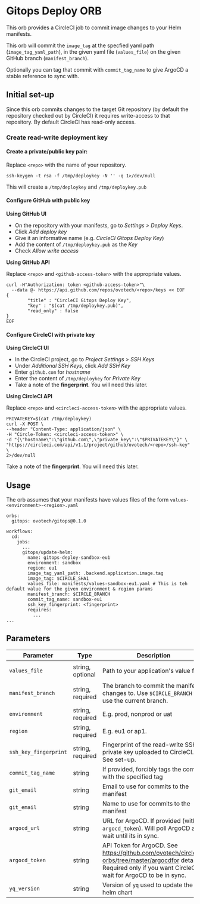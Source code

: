 # Gitops Deploy ORB

This orb provides a CircleCI job to commit image changes to your Helm manifests.

This orb will commit the `image_tag` at the specfied yaml path (`image_tag_yaml_path`), in the given yaml file (`values_file`) on the given GitHub branch (`manifest_branch`).

Optionally you can tag that commit with `commit_tag_name` to give ArgoCD a stable reference to sync with.

## Initial set-up

Since this orb commits changes to the target Git repository (by default the repository checked out by CircleCI) it requires write-access to that repository. By default CircleCI has read-only access.

### Create read-write deployment key

#### Create a private/public key pair:

Replace `<repo>` with the name of your repository.

```
ssh-keygen -t rsa -f /tmp/deploykey -N '' -q 1>/dev/null
```

This will create a `/tmp/deploykey` and `/tmp/deploykey.pub`

#### Configure GitHub with public key

**Using GitHub UI**
 - On the repository with your manifests, go to *Settings > Deploy Keys*.
 - Click *Add deploy key*
 - Give it an informative name (e.g. *CircleCI Gitops Deploy Key*)
 - Add the content of `/tmp/deploykey.pub` as the *Key*
 - Check *Allow write access*
  
**Using GitHub API**

Replace `<repo>` and `<github-access-token>` with the appropriate values.

```
curl -H"Authorization: token <github-access-token>"\
  --data @- https://api.github.com/repos/ovotech/<repo>/keys << EOF
{
        "title" : "CircleCI Gitops Deploy Key",
        "key" : "$(cat /tmp/deploykey.pub)",
        "read_only" : false
}
EOF
```

#### Configure CircleCI with private key

**Using CircleCI UI**

 - In the CircleCI project, go to *Project Settings > SSH Keys*
 - Under *Additional SSH Keys*, click *Add SSH Key*
 - Enter `github.com` for *hostname*
 - Enter the content of `/tmp/deploykey` for *Private Key*
 - Take a note of the **fingerprint**. You will need this later.
  
**Using CircleCI API**

Replace `<repo>` and `<circleci-access-token>` with the appropriate values.

```
PRIVATEKEY=$(cat /tmp/deploykey)
curl -X POST \
--header "Content-Type: application/json" \
-H "Circle-Token: <circleci-access-token>" \
-d "{\"hostname\":\"github.com\",\"private_key\":\"$PRIVATEKEY\"}" \
"https://circleci.com/api/v1.1/project/github/ovotech/<repo>/ssh-key" \
2>/dev/null
```
Take a note of the **fingerprint**. You will need this later.


## Usage

The orb assumes that your manifests have values files of the form `values-<environment>-<region>.yaml`

```
orbs:
  gitops: ovotech/gitops@0.1.0

workflows:
  cd:
    jobs:
      ...
      gitops/update-helm:
        name: gitops-deploy-sandbox-eu1
        environment: sandbox
        region: eu1
        image_tag_yaml_path: .backend.application.image.tag
        image_tag: $CIRCLE_SHA1
        values_file: manifests/values-sandbox-eu1.yaml # This is teh default value for the given environment & region params
        manifest_branch: $CIRCLE_BRANCH
        commit_tag_name: sandbox-eu1
        ssh_key_fingerprint: <fingerprint>
        requires:
          ...
...
```

## Parameters

| Parameter | Type | Description | Default |
|---|---|---|---|
| `values_file` | string, optional | Path to your application's value file | `"manifests/values-{{environment}}-{{region}}.yaml"` |
| `manifest_branch` | string, required | The branch to commit the manifest changes to. Use `$CIRCLE_BRANCH` to use the current branch. | "master" |
| `environment` | string, required | E.g. prod, nonprod or uat |  |
| `region` | string, required | E.g. eu1 or ap1. |  |
| `ssh_key_fingerprint` | string, required | Fingerprint of the read-write SSH private key uploaded to CircleCI. See set-up. |  |
| `commit_tag_name` | string | If provided, forcibly tags the commit with the specified tag | "" |
| `git_email` | string | Email to use for commits to the manifest | "" |
| `git_email` | string | Name to use for commits to the manifest | "CircleCI Gitops Orb" |
| `argocd_url` | string | URL for ArgoCD. If provided (with `argocd_token`). Will poll ArgoCD and wait until its in sync. |  |
| `argocd_token` | string | API Token for ArgoCD. See https://github.com/ovotech/circleci-orbs/tree/master/argocdfor details. Required only if you want CircleCI to wait for ArgoCD to be in sync. |  |
| `yq_version` | string | Version of `yq` used to update the helm chart | "v4.6.2" |